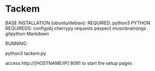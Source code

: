 # Tackem

BASE INSTALLATION (ubuntu/debian):
REQUIRED: python3
PYTHON REQUIREDS: configobj cherrypy requests pexpect musicbrainzngs gitpython Markdown

RUNNING:

python3 tackem.py

access http://[HOSTNAME/IP]:8081 to start the setup pages

